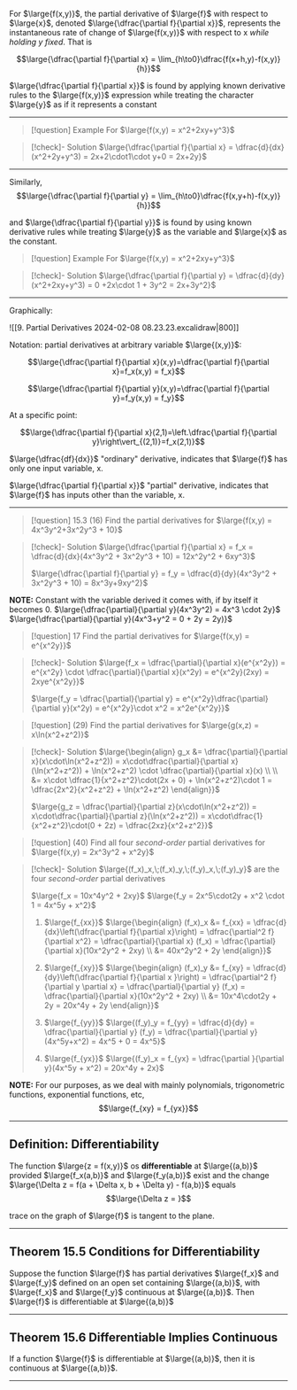 For $\large{f(x,y)}$, the partial derivative of $\large{f}$ with respect to $\large{x}$, denoted $\large{\dfrac{\partial f}{\partial x}}$, represents the instantaneous rate of change of $\large{f(x,y)}$ with respect to x *while holding y fixed*. That is

$$\large{\dfrac{\partial f}{\partial x} = \lim_{h\to0}\dfrac{f(x+h,y)-f(x,y)}{h}}$$

$\large{\dfrac{\partial f}{\partial x}}$ is found by applying known derivative rules to the $\large{f(x,y)}$ expression while treating the character $\large{y}$ as if it represents a constant

___

>[!question] Example
>For $\large{f(x,y) = x^2+2xy+y^3}$

>[!check]- Solution
>$\large{\dfrac{\partial f}{\partial x} = \dfrac{d}{dx}(x^2+2y+y^3) = 2x+2\cdot1\cdot y+0 = 2x+2y}$

___

Similarly,
$$\large{\dfrac{\partial f}{\partial y} = \lim_{h\to0}\dfrac{f(x,y+h)-f(x,y)}{h}}$$

and $\large{\dfrac{\partial f}{\partial y}}$ is found by using known derivative rules while treating $\large{y}$ as the variable and $\large{x}$ as the constant.

>[!question] Example
>For $\large{f(x,y) = x^2+2xy+y^3}$

>[!check]- Solution
>$\large{\dfrac{\partial f}{\partial y} = \dfrac{d}{dy}(x^2+2xy+y^3) = 0 +2x\cdot 1 + 3y^2 = 2x+3y^2}$

___

Graphically:

![[9. Partial Derivatives 2024-02-08 08.23.23.excalidraw|800]]

Notation: partial derivatives at arbitrary variable $\large{(x,y)}$:

$$\large{\dfrac{\partial f}{\partial x}(x,y)=\dfrac{\partial f}{\partial x}=f_x(x,y) = f_x}$$

$$\large{\dfrac{\partial f}{\partial y}(x,y)=\dfrac{\partial f}{\partial y}=f_y(x,y) = f_y}$$

At a specific point:

$$\large{\dfrac{\partial f}{\partial x}(2,1)=\left.\dfrac{\partial f}{\partial y}\right\vert_{(2,1)}=f_x(2,1)}$$

$\large{\dfrac{df}{dx}}$ "ordinary" derivative, indicates that $\large{f}$ has only one input variable, x.

$\large{\dfrac{\partial f}{\partial x}}$ "partial" derivative, indicates that $\large{f}$ has inputs other than the variable, x.

___

>[!question] 15.3 (16)
>Find the partial derivatives for $\large{f(x,y) = 4x^3y^2+3x^2y^3 + 10}$

>[!check]- Solution
>$\large{\dfrac{\partial f}{\partial x} = f_x = \dfrac{d}{dx}(4x^3y^2 + 3x^2y^3 + 10) = 12x^2y^2 + 6xy^3}$
>
>$\large{\dfrac{\partial f}{\partial y} = f_y = \dfrac{d}{dy}(4x^3y^2 + 3x^2y^3 + 10) = 8x^3y+9xy^2}$ 

**NOTE:** Constant with the variable derived it comes with, if by itself it becomes 0.
$\large{\dfrac{\partial}{\partial y}(4x^3y^2) = 4x^3 \cdot 2y}$
$\large{\dfrac{\partial}{\partial y}(4x^3+y^2 = 0 + 2y = 2y)}$

>[!question] 17
>Find the partial derivatives for $\large{f(x,y) = e^{x^2y}}$

>[!check]- Solution
>$\large{f_x = \dfrac{\partial}{\partial x}(e^{x^2y}) = e^{x^2y} \cdot \dfrac{\partial}{\partial x}(x^2y) = e^{x^2y}(2xy) = 2xye^{x^2y}}$
>
>$\large{f_y = \dfrac{\partial}{\partial y} = e^{x^2y}\dfrac{\partial}{\partial y}(x^2y) = e^{x^2y}\cdot x^2 = x^2e^{x^2y}}$

>[!question] (29)
>Find the partial derivatives for $\large{g(x,z) = x\ln(x^2+z^2)}$

>[!check]- Solution
>$\large{\begin{align} g_x &= \dfrac{\partial}{\partial x}(x\cdot\ln(x^2+z^2)) = x\cdot\dfrac{\partial}{\partial x}(\ln(x^2+z^2)) + \ln(x^2+z^2) \cdot \dfrac{\partial}{\partial x}(x) \\ \\ &= x\cdot \dfrac{1}{x^2+z^2}\cdot(2x + 0) + \ln(x^2+z^2)\cdot 1 = \dfrac{2x^2}{x^2+z^2} + \ln(x^2+z^2) \end{align}}$
> 
> $\large{g_z = \dfrac{\partial}{\partial z}(x\cdot\ln(x^2+z^2)) = x\cdot\dfrac{\partial}{\partial z}(\ln(x^2+z^2)) = x\cdot\dfrac{1}{x^2+z^2}\cdot(0 + 2z) = \dfrac{2xz}{x^2+z^2}}$

>[!question] (40)
Find all four *second-order* partial derivatives for $\large{f(x,y) = 2x^3y^2 + x^2y}$

>[!check]- Solution
> $\large{(f_x)_x,\;(f_x)_y,\;(f_y)_x,\;(f_y)_y}$ are the four *second-order* partial derivatives
> 
> $\large{f_x = 10x^4y^2 + 2xy}$
> $\large{f_y = 2x^5\cdot2y + x^2 \cdot 1 = 4x^5y + x^2}$
> 
> 1. $\large{f_{xx}}$
> $\large{\begin{align} (f_x)_x &= f_{xx} = \dfrac{d}{dx}\left(\dfrac{\partial f}{\partial x}\right) = \dfrac{\partial^2 f}{\partial x^2} = \dfrac{\partial}{\partial x} (f_x) = \dfrac{\partial}{\partial x}(10x^2y^2 + 2xy) \\ &= 40x^2y^2 + 2y \end{align}}$
> 
> 2. $\large{f_{xy}}$
> $\large{\begin{align} (f_x)_y &= f_{xy} = \dfrac{d}{dy}\left(\dfrac{\partial f}{\partial x }\right) = \dfrac{\partial^2 f}{\partial y \partial x} = \dfrac{\partial}{\partial y} (f_x) = \dfrac{\partial}{\partial x}(10x^2y^2 + 2xy) \\ &= 10x^4\cdot2y + 2y = 20x^4y + 2y \end{align}}$
> 
> 3. $\large{f_{yy}}$
>$\large{(f_y)_y = f_{yy} = \dfrac{d}{dy} = \dfrac{\partial}{\partial y} (f_y) = \dfrac{\partial}{\partial y}(4x^5y+x^2) = 4x^5 + 0 = 4x^5}$
> 
> 4. $\large{f_{yx}}$
>$\large{(f_y)_x = f_{yx} = \dfrac{\partial }{\partial y}(4x^5y + x^2) = 20x^4y + 2x}$

**NOTE:** For our purposes, as we deal with mainly polynomials, trigonometric functions, exponential functions, etc,
$$\large{f_{xy} = f_{yx}}$$

___

## Definition: Differentiability

The function $\large{z = f(x,y)}$ os **differentiable** at $\large{(a,b)}$ provided $\large{f_x(a,b)}$ and $\large{f_y(a,b)}$ exist and the change $\large{\Delta z = f(a + \Delta x, b + \Delta y) - f(a,b)}$ equals
$$\large{\Delta z = }$$

trace on the graph of $\large{f}$ is tangent to the plane.

___

## Theorem 15.5 Conditions for Differentiability
Suppose the function $\large{f}$ has partial derivatives $\large{f_x}$ and $\large{f_y}$ defined on an open set containing $\large{(a,b)}$, with $\large{f_x}$ and $\large{f_y}$ continuous at $\large{(a,b)}$. Then $\large{f}$ is differentiable at $\large{(a,b)}$

___

## Theorem 15.6 Differentiable Implies Continuous
If a function $\large{f}$ is differentiable at $\large{(a,b)}$, then it is continuous at $\large{(a,b)}$.

___